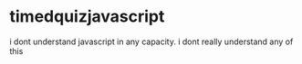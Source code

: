 # timedquizjavascript
i dont understand javascript in any capacity. i dont really understand any of this
